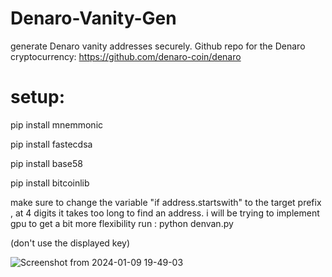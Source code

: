 # Denaro-Vanity-Gen
generate Denaro vanity addresses securely. Github repo for the Denaro cryptocurrency: https://github.com/denaro-coin/denaro

# setup:

pip install mnemmonic

pip install fastecdsa

pip install base58

pip install bitcoinlib

make sure to change the variable "if address.startswith" to the target prefix , at 4 digits it takes too long to find an address. i will be trying to implement gpu to get a bit more flexibility
run : python denvan.py

(don't use the displayed key)

![Screenshot from 2024-01-09 19-49-03](https://github.com/Avecci-Claussen/Denaro-Vanity-Gen/assets/73264647/798194e2-da02-427d-a0ae-dcecaf641f7d)
